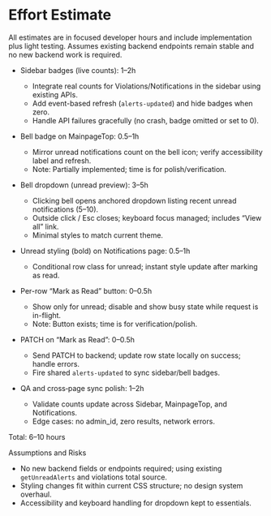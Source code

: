 # Effort Estimate

All estimates are in focused developer hours and include implementation plus light testing. Assumes existing backend endpoints remain stable and no new backend work is required.

- Sidebar badges (live counts): 1–2h
  - Integrate real counts for Violations/Notifications in the sidebar using existing APIs.
  - Add event-based refresh (`alerts-updated`) and hide badges when zero.
  - Handle API failures gracefully (no crash, badge omitted or set to 0).

- Bell badge on MainpageTop: 0.5–1h
  - Mirror unread notifications count on the bell icon; verify accessibility label and refresh.
  - Note: Partially implemented; time is for polish/verification.

- Bell dropdown (unread preview): 3–5h
  - Clicking bell opens anchored dropdown listing recent unread notifications (5–10).
  - Outside click / Esc closes; keyboard focus managed; includes “View all” link.
  - Minimal styles to match current theme.

- Unread styling (bold) on Notifications page: 0.5–1h
  - Conditional row class for unread; instant style update after marking as read.

- Per-row “Mark as Read” button: 0–0.5h
  - Show only for unread; disable and show busy state while request is in-flight.
  - Note: Button exists; time is for verification/polish.

- PATCH on “Mark as Read”: 0–0.5h
  - Send PATCH to backend; update row state locally on success; handle errors.
  - Fire shared `alerts-updated` to sync sidebar/bell badges.

- QA and cross‑page sync polish: 1–2h
  - Validate counts update across Sidebar, MainpageTop, and Notifications.
  - Edge cases: no admin_id, zero results, network errors.

Total: 6–10 hours

Assumptions and Risks
- No new backend fields or endpoints required; using existing `getUnreadAlerts` and violations total source.
- Styling changes fit within current CSS structure; no design system overhaul.
- Accessibility and keyboard handling for dropdown kept to essentials.
